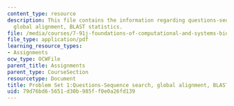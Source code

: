```yaml
---
content_type: resource
description: This file contains the information regarding questions-sequence search,
  global alignment, BLAST statistics.
file: /media/courses/7-91j-foundations-of-computational-and-systems-biology-spring-2014/79d76bd65651d30b985ff0e0a26fd139_MIT7_91JS14_Pset1_Ques.pdf
file_type: application/pdf
learning_resource_types:
- Assignments
ocw_type: OCWFile
parent_title: Assignments
parent_type: CourseSection
resourcetype: Document
title: Problem Set 1:Questions-Sequence search, global alignment, BLAST statistics
uid: 79d76bd6-5651-d30b-985f-f0e0a26fd139
---
```

